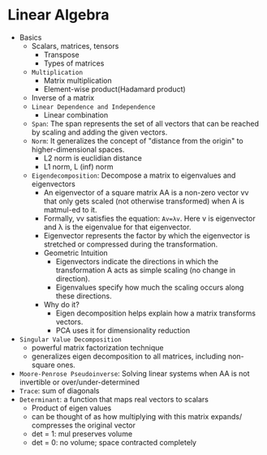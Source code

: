 # Linear Algebra

- Basics
  - Scalars, matrices, tensors
    - Transpose
    - Types of matrices
  - `Multiplication`
    - Matrix multiplication
    - Element-wise product(Hadamard product)
  - Inverse of a matrix
  - `Linear Dependence and Independence`
    - Linear combination
  - `Span`: The span represents the set of all vectors that can be reached by scaling and adding the given vectors.
  - `Norm`: It generalizes the concept of "distance from the origin" to higher-dimensional spaces.
    - L2 norm is euclidian distance
    - L1 norm, L (inf) norm 
  - `Eigendecomposition`: Decompose a matrix to eigenvalues and eigenvectors
    - An eigenvector of a square matrix AA is a non-zero vector vv that only gets scaled (not  otherwise transformed) when A is matmul-ed to it. 
    - Formally, vv satisfies the equation: `Av=λv`. Here v is eigenvector and λ is the eigenvalue for that eigenvector.
    - Eigenvector represents the factor by which the eigenvector is stretched or compressed during the transformation.
    -  Geometric Intuition
       -  Eigenvectors indicate the directions in which the transformation A acts as simple scaling (no change in direction).
       -  Eigenvalues specify how much the scaling occurs along these directions.
    - Why do it?
      - Eigen decomposition helps explain how a matrix transforms vectors. 
      - PCA uses it for dimensionality reduction
- `Singular Value Decomposition`
  - powerful matrix factorization technique
  - generalizes eigen decomposition to all matrices, including non-square ones.
- `Moore-Penrose Pseudoinverse`: Solving linear systems when AA is not invertible or over/under-determined
- `Trace`: sum of diagonals
- `Determinant`: a function that maps real vectors to scalars
    - Product of eigen values
    - can be thought of as how multiplying with this matrix expands/ compresses the original vector
    - det = 1: mul preserves volume
    - det = 0: no volume; space contracted completely

